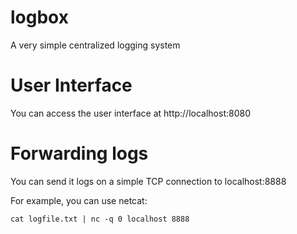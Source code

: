 # logbox
A very simple centralized logging system

# User Interface
You can access the user interface at http://localhost:8080

# Forwarding logs 

You can send it logs on a simple TCP connection to localhost:8888

For example, you can use netcat:

`cat logfile.txt | nc -q 0 localhost 8888`
